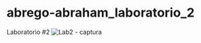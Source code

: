 # abrego-abraham_laboratorio_2

Laboratorio #2
![Lab2 - captura](https://user-images.githubusercontent.com/54871913/117558406-bcfd9e80-b042-11eb-8edb-1bc0605576bb.png)
